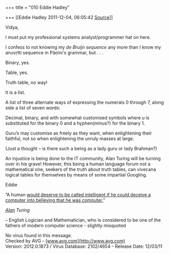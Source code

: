 +++
title = "010 Eddie Hadley"

+++
[[Eddie Hadley	2011-12-04, 06:05:42 [Source](https://groups.google.com/g/samskrita/c/0UKbW_hqIFM)]]



Vidya,



 I must put my professional systems analyst/programmer hat on here.



I confess to not knowing my *de Bruijn sequence* any more than I know my anuvṛtti sequence in Pāṇini's grammar, but . . .



Binary, yes.

Table, yes.

Truth table, no way!



It is a list.

A list of three alternate ways of expressing the numerals 0 through 7, along side a list of seven words:

Decimal, binary, and with somewhat customised symbols where u is substituted for the binary 0 and a hyphen(minus?) for the binary 1.



Guru’s may customise as freely as they want, when enlightening their faithful, not so when enlightening the unruly masses at large.

(Just a thought – is there such a being as a lady guru or lady Brahman?)



An injustice is being done to the IT community, Alan Turing will be turning over in his grave! However, this being a human language forum not a mathematical one, seekers of the truth about truth tables, can vivecana logical tables for themselves by means of some impartial Googling.



 Eddie



”A human [would deserve to be called intelligent if he could deceive a computer into believing that he was computer.](http://www.searchquotes.com/quotation/A_computer_would_deserve_to_be_called_intelligent_if_it_could_deceive_a_human_into_believing_that_it/207736/ "A computer would deserve to be called intelligent if it could deceive a human into believing that it was human.")”

[](http://www.searchquotes.com/quotes/author/Alan_Turing/)[*Alan*](http://www.searchquotes.com/quotes/author/Alan_Turing/) *Turing*

– English Logician and Mathematician, who is considered to be one of the fathers of modern computer science - slightly misquoted



No virus found in this message.  
Checked by AVG - [www.avg.com](http://www.avg.com)  
Version: 2012.0.1873 / Virus Database: 2102/4654 - Release Date: 12/03/11

